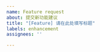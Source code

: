 ```yaml
---
name: Feature request
about: 提交新功能建议
title: "[Feature] 请在此处填写标题"
labels: enhancement
assignees: ''

---
```



